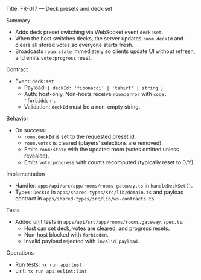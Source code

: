 Title: FR-017 — Deck presets and deck:set

Summary
- Adds deck preset switching via WebSocket event `deck:set`.
- When the host switches decks, the server updates `room.deckId` and clears all stored votes so everyone starts fresh.
- Broadcasts `room:state` immediately so clients update UI without refresh, and emits `vote:progress` reset.

Contract
- Event: `deck:set`
  - Payload: `{ deckId: 'fibonacci' | 'tshirt' | string }`
  - Auth: host-only. Non-hosts receive `room:error` with `code: 'forbidden'`.
  - Validation: `deckId` must be a non-empty string.

Behavior
- On success:
  - `room.deckId` is set to the requested preset id.
  - `room.votes` is cleared (players’ selections are removed).
  - Emits `room:state` with the updated room (votes omitted unless revealed).
  - Emits `vote:progress` with counts recomputed (typically reset to 0/Y).

Implementation
- Handler: `apps/api/src/app/rooms/rooms.gateway.ts` in `handleDeckSet()`.
- Types: `DeckId` in `apps/shared-types/src/lib/domain.ts` and payload contract in `apps/shared-types/src/lib/ws-contracts.ts`.

Tests
- Added unit tests in `apps/api/src/app/rooms/rooms.gateway.spec.ts`:
  - Host can set deck, votes are cleared, and progress resets.
  - Non-host blocked with `forbidden`.
  - Invalid payload rejected with `invalid_payload`.

Operations
- Run tests: `nx run api:test`
- Lint: `nx run api:eslint:lint`
